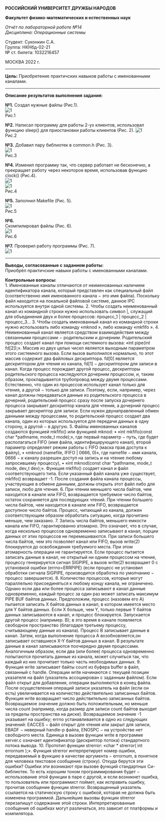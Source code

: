 **РОССИЙСКИЙ УНИВЕРСИТЕТ ДРУЖБЫ НАРОДОВ**

**Факультет физико-математических и естественных наук**

*Отчёт по лабораторной работе №14       
Дисциплина: Операционные системы*

Студент: Суконкин С.А.  
Группа: НКНбд-02-21  
№ ст. билета: 1032216457                                       

МОСКВА
2022 г.

---

**Цель:**
Приобретение практичских навыков работы с именованными каналами.

---

**Описание результатов выполнения задания:**

**№1.**
Создал нужные файлы (Рис.1).   
![1](https://github.com/sasukonkin/Otchyoty/blob/main/New%20folder%20(14)/14.1.png?raw=true)        
Рис.1  

**№2.**
Написал программу для работы 2-ух клиентов, использовал функцию sleep() для приостановки работы клиентов (Рис. 2).
![1](https://github.com/sasukonkin/Otchyoty/blob/main/New%20folder%20(14)/14.2.png?raw=true)     
Рис.2  

**№3.**
Добавил пару библиотек в common.h (Рис. 3).   
![1](https://github.com/sasukonkin/Otchyoty/blob/main/New%20folder%20(14)/14.3.png?raw=true)      
Рис.3    

**№4.**
Изменил программу так, что сервер работает не бесконечно, а прекращает работу через некоторое время, использовав функцию clock() (Рис.4).  
![1](https://github.com/sasukonkin/Otchyoty/blob/main/New%20folder%20(14)/14.4.1.png?raw=true)  
![1](https://github.com/sasukonkin/Otchyoty/blob/main/New%20folder%20(14)/14.4.2.png?raw=true)  
Рис.4  

**№5.**
Заполнил Makefile (Рис. 5).     
![1](https://github.com/sasukonkin/Otchyoty/blob/main/New%20folder%20(14)/14.5.png?raw=true)    
Рис.5  

**№6.**  
Скомпилировал файлы (Рис. 6).   
![1](https://github.com/sasukonkin/Otchyoty/blob/main/New%20folder%20(14)/14.6.png?raw=true)      
Рис.6     

**№7.**
Проверил работу программы (Рис. 7).    
![1](https://github.com/sasukonkin/Otchyoty/blob/main/New%20folder%20(14)/14.7.png?raw=true)  

---

**Выводы, согласованные с заданием работы:**  
Приобрёл практичские навыки работы с именованными каналами.  

**Контрольные вопросы:**    
    1. Именованные каналы отличаются от неименованных наличием идентификатора канала, который представлен как специальный файл (соответственно имя именованного канала − это имя файла). Поскольку файл находится на локальной файловой системе, данное IPC используется внутри одной системы.
    2. Чтобы создать неименованный канал из командной строки нужно использовать символ |, служащий для объединения двух и более процессов: процесс_1 | процесс_2 | процесс_3…
    3. Чтобы создать именованный канал из командной строки нужно использовать либо команду «mknod », либо команду «mkfifo ».
    4. Неименованный канал является средством взаимодействия между связанными процессами − родительским и дочерним. Родительский процесс создает канал при помощи системного вызова: «int pipe(int fd[2]);».
Массив из двух целых чисел является выходным параметром этого системного вызова. Если вызов выполнился нормально, то этот массив содержит два файловых дескриптора. fd[0] является дескриптором для чтения из канала, fd[1] − дескриптором для записи в канал. Когда процесс порождает другой процесс, дескрипторы родительского процесса наследуются дочерним процессом, и, таким образом, прокладывается трубопровод между двумя процессами. Естественно, что один из процессов использует канал только для чтения, а другой − только для записи. Поэтому, если, например, через канал должны передаваться данные из родительского процесса в дочерний, родительский процесс сразу после запуска дочернего процесса закрывает дескриптор канала для чтения, а дочерний процесс закрывает дескриптор для записи. Если нужен двунаправленный обмен данными между процессами, то родительский процесс создает два канала, один из которых используется для передачи данных в одну сторону, а другой − в другую.
    5. Файлы именованных каналов создаются функцией mkfifo() или функцией mknod:
    • «int mkfifo(const char *pathname, mode_t mode);», где первый параметр − путь, где будет располагаться FIFO (имя файла, идентифицирующего канал), второй параметр определяет режим работы с FIFO (маска прав доступа к файлу),
    • «mknod (namefile, IFIFO | 0666, 0)», где namefile − имя канала, 0666 − к каналу разрешен доступ на запись и на чтение любому запросившему процессу),
    • «int mknod(const char *pathname, mode_t mode, dev_t dev);».
Функция mkfifo() создает канал и файл соответствующего типа. Если указанный файл канала уже существует, mkfifo() возвращает -1. После создания файла канала процессы, участвующие в обмене данными, должны открыть этот файл либо для записи, любо для чтения.
    6. При чтении меньшего числа байтов, чем находится в канале или FIFO, возвращается требуемое число байтов, остаток сохраняется для последующих чтений.
При чтении большего числа байтов, чем находится в канале или FIFO, возвращается доступное число байтов. Процесс, читающий из канала, должен соответствующим образом обработать ситуацию, когда прочитано меньше, чем заказано.
    7. Запись числа байтов, меньшего емкости канала или FIFO, гарантированно атомарно. Это означает, что в случае, когда несколько процессов одновременно записывают в канал, порции данных от этих процессов не перемешиваются.
При записи большего числа байтов, чем это позволяет канал или FIFO, вызов write(2) блокируется до освобождения требуемого места. При этом атомарность операции не гарантируется. Если процесс пытается записать данные в канал, не открытый ни одним процессом на чтение, процессу генерируется сигнал SIGPIPE, а вызов write(2) возвращает 0 с установкой ошибки (errno=ERRPIPE) (если процесс не установил обработки сигнала SIGPIPE, производится обработка по умолчанию − процесс завершается).
    8. Количество процессов, которые могут параллельно присоединяться к любому концу канала, не ограничено. Однако если два или более процесса записывают в канал данные одновременно, каждый процесс за один раз может записать максимум PIPE BUF байтов данных. Предположим, процесс (назовем его А) пытается записать X байтов данных в канал, в котором имеется место для Y байтов данных. Если X больше, чем Y, только первые Y байтов данных записываются в канал, и процесс блокируется. Запускается другой процесс (например. В); в это время в канале появляется свободное пространство (благодаря третьему процессу, считывающему данные из канала). Процесс В записывает данные в канал. Затем, когда выполнение процесса А возобновляется,он записывает оставшиеся X-Y байтов данных в канал. В результате данные в канал записываются поочередно двумя процессами. Аналогичным образом, если два (или более) процесса одновременно попытаются прочитать данные из канала, может случиться так, что каждый из них прочитает только часть необходимых данных.
    9. Функция write записывает байты count из буфера buffer в файл, связанный с handle. Операции write начинаются с текущей позиции указателя на файл (указатель ассоциирован с заданным файлом). Если файл открыт для добавления, операции выполняются в конец файла. После осуществления операций записи указатель на файл (если он есть) увеличивается на количество действительно записанных байтов. Функция write возвращает число действительно записанных байтов. Возвращаемое значение должно быть положительным, но меньше числа count (например, когда размер для записи count байтов выходит за пределы пространства на диске). Возвращаемое значение -1 указывает на ошибку; errno устанавливается в одно из следующих значений:
EACCES − файл открыт для чтения или закрыт для записи,
EBADF − неверный handle-р файла,
ENOSPC − на устройстве нет свободного места.
Единица в вызове функции write в программе server.c означает идентификатор (дескриптор потока) стандартного потока вывода.
    10. Прототип функции strerror: «char * strerror( int errornum );».
Функция strerror интерпретирует номер ошибки, передаваемый в функцию в качестве аргумента − errornum, в понятное для человека текстовое сообщение (строку). Откуда берутся эти ошибки? Ошибки эти возникают при вызове функций стандартных Си-библиотек. То есть хорошим тоном программирования будет − использование этой функции в паре с другой, и если возникнет ошибка, то пользователь или программист поймет, как исправить ошибку, прочитав сообщение функции strerror. Возвращенный указатель ссылается на статическую строку с ошибкой, которая не должна быть изменена программой. Дальнейшие вызовы функции strerror перезапишут содержание этой строки. Интерпретированные сообщения об ошибках могут различаться, это зависит от платформы и компилятора.
